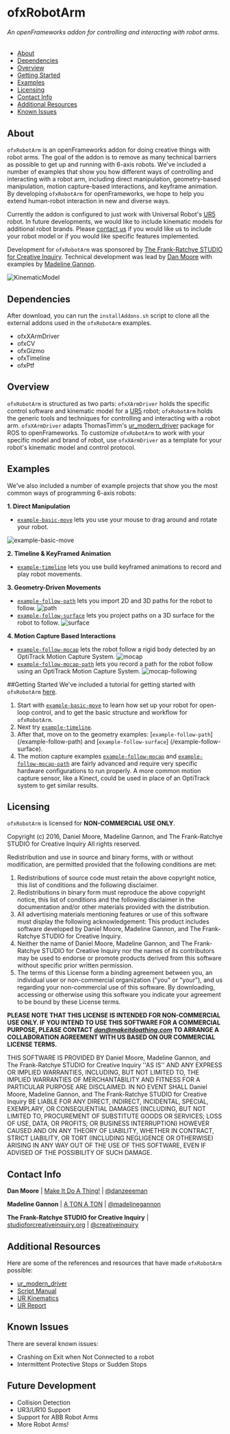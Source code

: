 # ofxRobotArm
###### An openFrameworks addon for controlling and interacting with robot arms.

  - [About](#about)
  - [Dependencies](#dependencies)
  - [Overview](#overview)
  - [Getting Started](#getting-started)
  - [Examples](#examples)
  - [Licensing](#licensing)
  - [Contact Info](#contact-info)
  - [Additional Resources](#additional-resources)
  - [Known Issues](#known-issues)


## About
`ofxRobotArm` is an openFrameworks addon for doing creative things with robot arms. The goal of the addon is to remove as many technical barriers as possible to get up and running with 6-axis robots. We've included a number of examples that show you how different ways of controlling and interacting with a robot arm, including direct manipulation, geometry-based manipulation, motion capture-based interactions, and keyframe animation. By developing `ofxRobotArm` for openFrameworks, we hope to help you extend human-robot interaction in new and diverse ways.

Currently the addon is configured to just work with Universal Robot's [UR5](http://www.universal-robots.com/products/ur5-robot/) robot. In future developments, we would like to include kinematic models for additional robot brands. Please [contact us]() if you would like us to include your robot model or if you would like specific features implemented.

Development for `ofxRobotArm` was sponsored by [The Frank-Ratchye STUDIO for Creative Inquiry](http://studioforcreativeinquiry.org/). 
Technical development was lead by [Dan Moore](http://makeitdoathing.com) with examples by [Madeline Gannon](https://atonaton.com).

![KinematicModel](data/ezgif.com-video-to-gif%20(1).gif)

## Dependencies
After download, you can run the `installAddons.sh` script to clone all the external addons used in the `ofxRobotArm` examples.  

- ofxXArmDriver
- ofxCV
- ofxGizmo
- ofxTimeline
- ofxPtf

## Overview
`ofxRobotArm` is structured as two parts: `ofxXArmDriver` holds the specific control software and kinematic model for a [UR5](http://www.universal-robots.com/products/ur5-robot/) robot; `ofxRobotArm` holds the generic tools and techniques for controlling and interacting with a robot arm. `ofxXArmDriver` adapts ThomasTimm's [ur_modern_driver](https://github.com/ThomasTimm/ur_modern_driver) package for ROS to openFrameworks. To customize `ofxRobotArm` to work with your specific model and brand of robot, use `ofxXArmDriver` as a template for your robot's kinematic model and control protocol.


## Examples
We've also included a number of example projects that show you the most common ways of programming 6-axis robots:

**1. Direct Manipulation**
 - [`example-basic-move`](/example-basic-move) lets you use your mouse to drag around and rotate your robot.
 
![example-basic-move](example-basic-move/screengrab-basic.gif)

**2. Timeline & KeyFramed Animation**
 - [`example-timeline`](/example-timeline) lets you use build keyframed animations to record and play robot movements.


**3. Geometry-Driven Movements**
 - [`example-follow-path`](/example-follow-path) lets you import 2D and 3D paths for the robot to follow.
![path](example-follow-path/screengrab-path.gif)
 - [`example-follow-surface`](/example-follow-surface) lets you project paths on a 3D surface for the robot to follow.
![surface](example-follow-surface/screengrab-surface.png)



**4. Motion Capture Based Interactions**
 - [`example-follow-mocap`](/example-follow-mocap) lets the robot follow a rigid body detected by an OptiTrack Motion Capture System.
![mocap](example-follow-mocap/screengrab-mocap.gif)
 - [`example-follow-mocap-path`](/example-follow-surface) lets you record a path for the robot follow using an OptiTrack Motion Capture System.
![mocap-following](example-follow-mocap-path/googly-eye.gif)


##Getting Started
We've included a tutorial for getting started with `ofxRobotArm` [here](/example-basic-move/README.md). 

1. Start with [`example-basic-move`](/example-basic-move) to learn how set up your robot for open-loop control, and to get the basic structure and workflow for `ofxRobotArm`.
2. Next try [`example-timeline`](/example-timeline).
3. After that, move on to the geometry examples: [`example-follow-path`] (/example-follow-path) and [`example-follow-surface`] (/example-follow-surface).
4. The motion capture examples [`example-follow-mocap`](/example-follow-mocap) and [`example-follow-mocap-path`](/example-follow-mocap-path) are fairly advanced and require very specific hardware configurations to run properly. A more common motion capture sensor, like a Kinect, could be used in place of an OptiTrack system to get similar results.


## Licensing
`ofxRobotArm` is licensed for **NON-COMMERCIAL USE ONLY**. 

Copyright (c) 2016, Daniel Moore, Madeline Gannon, and The Frank-Ratchye STUDIO for Creative Inquiry
All rights reserved.

Redistribution and use in source and binary forms, with or without
modification, are permitted provided that the following conditions are met:

1. Redistributions of source code must retain the above copyright
   notice, this list of conditions and the following disclaimer.
2. Redistributions in binary form must reproduce the above copyright
   notice, this list of conditions and the following disclaimer in the
   documentation and/or other materials provided with the distribution.
3. All advertising materials mentioning features or use of this software
   must display the following acknowledgement:
   This product includes software developed by Daniel Moore, Madeline Gannon, and The Frank-Ratchye STUDIO for Creative Inquiry.
4. Neither the name of Daniel Moore, Madeline Gannon, and The Frank-Ratchye STUDIO for Creative Inquiry 
   nor the names of its contributors may be used to endorse or promote products
   derived from this software without specific prior written permission.
5. The terms of this License form a binding agreement between you, an individual user or non-commercial organization ("you" or "your"), and us  
   regarding your non-commercial use of this software. By downloading, accessing or otherwise using this software you indicate your agreement to be bound by these License terms.

**PLEASE NOTE THAT THIS LICENSE IS INTENDED FOR NON-COMMERCIAL USE ONLY. IF YOU INTEND TO USE THIS SOFTWARE FOR A COMMERCIAL PURPOSE, PLEASE CONTACT *dan@makeitdoathing.com* TO ARRANGE A COLLABORATION AGREEMENT WITH US BASED ON OUR COMMERCIAL LICENSE TERMS.**

THIS SOFTWARE IS PROVIDED BY Daniel Moore, Madeline Gannon, 
and The Frank-Ratchye STUDIO for Creative Inquiry ''AS IS'' AND ANY
EXPRESS OR IMPLIED WARRANTIES, INCLUDING, BUT NOT LIMITED TO, THE IMPLIED
WARRANTIES OF MERCHANTABILITY AND FITNESS FOR A PARTICULAR PURPOSE ARE
DISCLAIMED. IN NO EVENT SHALL Daniel Moore, Madeline Gannon, 
and The Frank-Ratchye STUDIO for Creative Inquiry BE LIABLE FOR ANY
DIRECT, INDIRECT, INCIDENTAL, SPECIAL, EXEMPLARY, OR CONSEQUENTIAL DAMAGES
(INCLUDING, BUT NOT LIMITED TO, PROCUREMENT OF SUBSTITUTE GOODS OR SERVICES;
LOSS OF USE, DATA, OR PROFITS; OR BUSINESS INTERRUPTION) HOWEVER CAUSED AND
ON ANY THEORY OF LIABILITY, WHETHER IN CONTRACT, STRICT LIABILITY, OR TORT
(INCLUDING NEGLIGENCE OR OTHERWISE) ARISING IN ANY WAY OUT OF THE USE OF THIS
SOFTWARE, EVEN IF ADVISED OF THE POSSIBILITY OF SUCH DAMAGE.

## Contact Info
**Dan Moore** | [Make It Do A Thing!](http://www.makeitdoathing.com ) | [@danzeeeman](https://github.com/danzeeeman)

**Madeline Gannon** | [A TON A TON](http://atonaton.com) | [@madelinegannon](https://github.com/madelinegannon)

**The Frank-Ratchye STUDIO for Creative Inquiry** | [studioforcreativeinquiry.org](http://studioforcreativeinquiry.org) | [@creativeinquiry](https://github.com/CreativeInquiry)


## Additional Resources
Here are some of the references and resources that have made `ofxRobotArm` possible:

- [ur_modern_driver](https://github.com/ThomasTimm/ur_modern_driver)
- [Script Manual](https://s3-eu-west-1.amazonaws.com/ur-support-site/18679/scriptmanual_en.pdf)
- [UR Kinematics](https://smartech.gatech.edu/bitstream/handle/1853/50782/ur_kin_tech_report_1.pdf)
- [UR Report](http://orbit.dtu.dk/files/117833332/Universal_Robot_report.pdf)


## Known Issues
 There are several known issues:
 - Crashing on Exit when Not Connected to a robot
 - Intermittent Protective Stops or Sudden Stops

 

## Future Development

* Collision Detection
* UR3/UR10 Support
* Support for ABB Robot Arms
* More Robot Arms!


